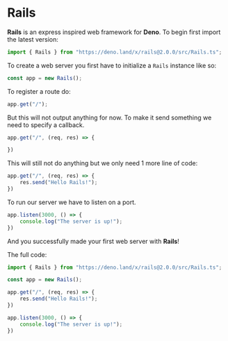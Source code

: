 # Rails

**Rails** is an express inspired web framework for **Deno**. To begin first import the latest version: 
```js
import { Rails } from "https://deno.land/x/rails@2.0.0/src/Rails.ts";
```
To create a web server you first have to initialize a `Rails` instance like so:
```js
const app = new Rails();
```
To register a route do:
```js
app.get("/");
```
But this will not output anything for now. To make it send something we need to specify a callback.
```js
app.get("/", (req, res) => {

})
```
This will still not do anything but we only need 1 more line of code:
```js
app.get("/", (req, res) => {
    res.send("Hello Rails!");
})
```
To run our server we have to listen on a port.
```js
app.listen(3000, () => {
    console.log("The server is up!");
})
```
And you successfully made your first web server with **Rails**!

The full code: 
```js
import { Rails } from "https://deno.land/x/rails@2.0.0/src/Rails.ts";

const app = new Rails();

app.get("/", (req, res) => {
    res.send("Hello Rails!");
})

app.listen(3000, () => {
    console.log("The server is up!");
})
```